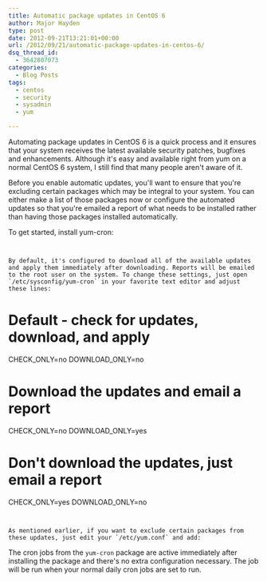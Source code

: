 ```yaml
---
title: Automatic package updates in CentOS 6
author: Major Hayden
type: post
date: 2012-09-21T13:21:01+00:00
url: /2012/09/21/automatic-package-updates-in-centos-6/
dsq_thread_id:
  - 3642807073
categories:
  - Blog Posts
tags:
  - centos
  - security
  - sysadmin
  - yum

---
```

Automating package updates in CentOS 6 is a quick process and it ensures that your system receives the latest available security patches, bugfixes and enhancements. Although it's easy and available right from yum on a normal CentOS 6 system, I still find that many people aren't aware of it.

Before you enable automatic updates, you'll want to ensure that you're excluding certain packages which may be integral to your system. You can either make a list of those packages now or configure the automated updates so that you're emailed a report of what needs to be installed rather than having those packages installed automatically.

To get started, install yum-cron:

```


By default, it's configured to download all of the available updates and apply them immediately after downloading. Reports will be emailed to the root user on the system. To change these settings, just open `/etc/sysconfig/yum-cron` in your favorite text editor and adjust these lines:

```
# Default - check for updates, download, and apply
CHECK_ONLY=no
DOWNLOAD_ONLY=no

# Download the updates and email a report
CHECK_ONLY=no
DOWNLOAD_ONLY=yes

# Don't download the updates, just email a report
CHECK_ONLY=yes
DOWNLOAD_ONLY=no
```


As mentioned earlier, if you want to exclude certain packages from these updates, just edit your `/etc/yum.conf` and add:

```


The cron jobs from the `yum-cron` package are active immediately after installing the package and there's no extra configuration necessary. The job will be run when your normal daily cron jobs are set to run.
